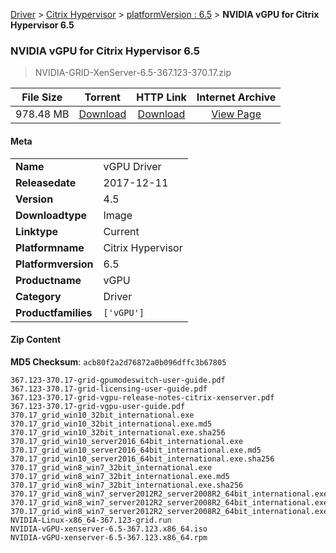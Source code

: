 
[Driver](/README.md)  >  [Citrix Hypervisor](/index/Driver/Citrix_Hypervisor.md)  >  [platformVersion : 6.5](/index/Driver/Citrix_Hypervisor/6.5.md)  >  **NVIDIA vGPU for Citrix Hypervisor 6.5**


###    NVIDIA vGPU for Citrix Hypervisor 6.5

> NVIDIA-GRID-XenServer-6.5-367.123-370.17.zip   


| **File Size** | **Torrent**  | **HTTP Link** | **Internet Archive** |
|:-------------:|:------------:|:-------------:|:--------------------:|
| 978.48 MB |  [Download](https://archive.org/download/nvgpu_NVIDIA-GRID-XenServer-6.5-367.123-370.17.zip/nvgpu_NVIDIA-GRID-XenServer-6.5-367.123-370.17.zip_archive.torrent)       | [Download](https://archive.org/compress/nvgpu_NVIDIA-GRID-XenServer-6.5-367.123-370.17.zip) | [View Page](https://archive.org/details/nvgpu_NVIDIA-GRID-XenServer-6.5-367.123-370.17.zip)       |

#### Meta

<table>
<tr><td><strong>Name</strong></td><td>vGPU Driver</td></tr>
<tr><td><strong>Releasedate</strong></td><td>2017-12-11</td></tr>
<tr><td><strong>Version</strong></td><td>4.5</td></tr>
<tr><td><strong>Downloadtype</strong></td><td>Image</td></tr>
<tr><td><strong>Linktype</strong></td><td>Current</td></tr>
<tr><td><strong>Platformname</strong></td><td>Citrix Hypervisor</td></tr>
<tr><td><strong>Platformversion</strong></td><td>6.5</td></tr>
<tr><td><strong>Productname</strong></td><td>vGPU</td></tr>
<tr><td><strong>Category</strong></td><td>Driver</td></tr>
<tr><td><strong>Productfamilies</strong></td><td><code>['vGPU']</code></td></tr>
</table>

#### Zip Content

**MD5 Checksum**: `acb80f2a2d76872a0b096dffc3b67805`

```text
367.123-370.17-grid-gpumodeswitch-user-guide.pdf
367.123-370.17-grid-licensing-user-guide.pdf
367.123-370.17-grid-vgpu-release-notes-citrix-xenserver.pdf
367.123-370.17-grid-vgpu-user-guide.pdf
370.17_grid_win10_32bit_international.exe
370.17_grid_win10_32bit_international.exe.md5
370.17_grid_win10_32bit_international.exe.sha256
370.17_grid_win10_server2016_64bit_international.exe
370.17_grid_win10_server2016_64bit_international.exe.md5
370.17_grid_win10_server2016_64bit_international.exe.sha256
370.17_grid_win8_win7_32bit_international.exe
370.17_grid_win8_win7_32bit_international.exe.md5
370.17_grid_win8_win7_32bit_international.exe.sha256
370.17_grid_win8_win7_server2012R2_server2008R2_64bit_international.exe
370.17_grid_win8_win7_server2012R2_server2008R2_64bit_international.exe.md5
370.17_grid_win8_win7_server2012R2_server2008R2_64bit_international.exe.sha256
NVIDIA-Linux-x86_64-367.123-grid.run
NVIDIA-vGPU-xenserver-6.5-367.123.x86_64.iso
NVIDIA-vGPU-xenserver-6.5-367.123.x86_64.rpm
```